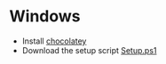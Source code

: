 # Windows

- Install [chocolatey](https://chocolatey.org/install#individual)
- Download the setup script [Setup.ps1](https://github.com/d4rkr0n1n/Resources/blob/main/Setup/Windows/Scripts/Setup.ps1)
